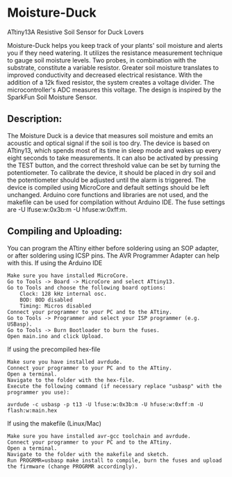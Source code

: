 # Moisture-Duck
ATtiny13A Resistive Soil Sensor for Duck Lovers


Moisture-Duck helps you keep track of your plants' soil moisture and alerts you if they need watering. It utilizes the resistance measurement technique to gauge soil moisture levels. Two probes, in combination with the substrate, constitute a variable resistor. Greater soil moisture translates to improved conductivity and decreased electrical resistance. With the addition of a 12k fixed resistor, the system creates a voltage divider. The microcontroller's ADC measures this voltage. The design is inspired by the SparkFun Soil Moisture Sensor.

Description:
------------
The Moisture Duck is a device that measures soil moisture and emits an acoustic and optical signal if the soil is too dry. The device is based on ATtiny13, which spends most of its time in sleep mode and wakes up every eight seconds to take measurements. It can also be activated by pressing the TEST button, and the correct threshold value can be set by turning the potentiometer. To calibrate the device, it should be placed in dry soil and the potentiometer should be adjusted until the alarm is triggered. The device is compiled using MicroCore and default settings should be left unchanged. Arduino core functions and libraries are not used, and the makefile can be used for compilation without Arduino IDE. The fuse settings are -U lfuse:w:0x3b:m -U hfuse:w:0xff:m.

Compiling and Uploading:
------------

You can program the ATtiny either before soldering using an SOP adapter, or after soldering using ICSP pins. The AVR Programmer Adapter can help with this.
If using the Arduino IDE

    Make sure you have installed MicroCore.
    Go to Tools -> Board -> MicroCore and select ATtiny13.
    Go to Tools and choose the following board options:
        Clock: 128 kHz internal osc.
        BOD: BOD disabled
        Timing: Micros disabled
    Connect your programmer to your PC and to the ATtiny.
    Go to Tools -> Programmer and select your ISP programmer (e.g. USBasp).
    Go to Tools -> Burn Bootloader to burn the fuses.
    Open main.ino and click Upload.

If using the precompiled hex-file

    Make sure you have installed avrdude.
    Connect your programmer to your PC and to the ATtiny.
    Open a terminal.
    Navigate to the folder with the hex-file.
    Execute the following command (if necessary replace "usbasp" with the programmer you use):

    avrdude -c usbasp -p t13 -U lfuse:w:0x3b:m -U hfuse:w:0xff:m -U flash:w:main.hex

If using the makefile (Linux/Mac)

    Make sure you have installed avr-gcc toolchain and avrdude.
    Connect your programmer to your PC and to the ATtiny.
    Open a terminal.
    Navigate to the folder with the makefile and sketch.
    Run PROGRMR=usbasp make install to compile, burn the fuses and upload the firmware (change PROGRMR accordingly).
